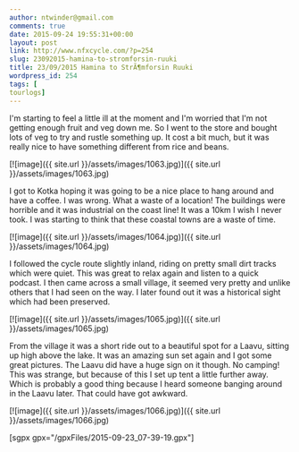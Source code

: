 ```yaml
---
author: ntwinder@gmail.com
comments: true
date: 2015-09-24 19:55:31+00:00
layout: post
link: http://www.nfxcycle.com/?p=254
slug: 23092015-hamina-to-stromforsin-ruuki
title: 23/09/2015 Hamina to StrÃ¶mforsin Ruuki
wordpress_id: 254
tags: [
tourlogs]
---
```


I'm starting to feel a little ill at the moment and I'm worried that I'm not getting enough fruit and veg down me. So I went to the store and bought lots of veg to try and rustle something up. It cost a bit much, but it was really nice to have something different from rice and beans.

[![image]({{ site.url }}/assets/images/1063.jpg)]({{ site.url }}/assets/images/1063.jpg)



I got to Kotka hoping it was going to be a nice place to hang around and have a coffee. I was wrong. What a waste of a location! The buildings were horrible and it was industrial on the coast line! It was a 10km I wish I never took. I was starting to think that these coastal towns are a waste of time. 

[![image]({{ site.url }}/assets/images/1064.jpg)]({{ site.url }}/assets/images/1064.jpg)



I followed the cycle route slightly inland, riding on pretty small dirt tracks which were quiet. This was great to relax again and listen to a quick podcast. I then came across a small village, it seemed very pretty and unlike others that I had seen on the way. I later found out it was a historical sight which had been preserved.

[![image]({{ site.url }}/assets/images/1065.jpg)]({{ site.url }}/assets/images/1065.jpg)



From the village it was a short ride out to a beautiful spot for a Laavu, sitting up high above the lake. It was an amazing sun set again and I got some great pictures. The Laavu did have a huge sign on it though. No camping! This was strange, but because of this I set up tent a little further away. Which is probably a good thing because I heard someone banging around in the Laavu later. That could have got awkward.

[![image]({{ site.url }}/assets/images/1066.jpg)]({{ site.url }}/assets/images/1066.jpg)


[sgpx gpx="/gpxFiles/2015-09-23_07-39-19.gpx"]
